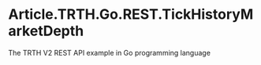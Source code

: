 # Article.TRTH.Go.REST.TickHistoryMarketDepth
The TRTH V2 REST API example in Go programming language
